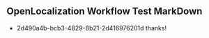 ## OpenLocalization Workflow Test MarkDown
* 2d490a4b-bcb3-4829-8b21-2d416976201d 
thanks!<!--HONumber=Mar16_HO3-->
